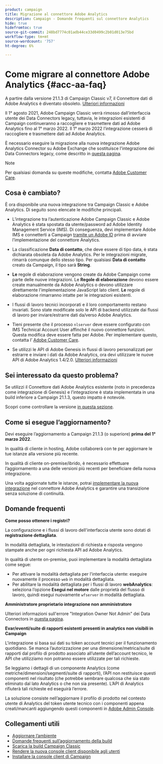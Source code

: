 ```yaml
---
product: campaign
title: Migrazione al connettore Adobe Analytics
description: Campaign - Domande frequenti sul connettore Analytics
hide: true
hidefromtoc: true
source-git-commit: 248bd7774c01adb44ce33d0499c2b01d013e75bd
workflow-type: tm+mt
source-wordcount: '757'
ht-degree: 6%

---
```


# Come migrare al connettore Adobe Analytics {#acc-aa-faq}

A partire dalla versione 21.1.3 di Campaign Classic v7, il Connettore dati di Adobe Analytics è diventato obsoleto. [Ulteriori informazioni](https://experienceleague.adobe.com/docs/analytics/import/dataconnectors/data-connectors-eol.html)

Il 1° agosto 2021, Adobe Campaign Classic verrà rimosso dall’interfaccia utente dei Data Connectors legacy, tuttavia, le integrazioni esistenti di Campaign continueranno a raccogliere e trasmettere dati ad Adobe Analytics fino al 1° marzo 2022. Il 1° marzo 2022 l’integrazione cesserà di raccogliere e trasmettere dati ad Adobe Analytics.

È necessario eseguire la migrazione alla nuova integrazione Adobe Analytics Connector su Adobe Exchange che sostituisce l&#39;integrazione dei Data Connectors legacy, come descritto in [questa pagina](../platform/using/adobe-analytics-connector.md).


>[!NOTE]
>
>Per qualsiasi domanda su queste modifiche, contatta [Adobe Customer Care](https://helpx.adobe.com/it/enterprise/admin-guide.html/enterprise/using/support-for-experience-cloud.ug.html).


## Cosa è cambiato?

È ora disponibile una nuova integrazione tra Campaign Classic e Adobe Analytics. Di seguito sono elencate le modifiche principali.

* L’integrazione tra l’autenticazione Adobe Campaign Classic e Adobe Analytics è stata spostata da utente/password ad Adobe Identity Management Service (IMS). Di conseguenza, devi implementare Adobe IMS e connetterti a Campaign [tramite un Adobe ID](../integrations/using/about-adobe-id.md) prima di avviare l’implementazione del connettore Analytics.

* La classificazione **Data di contatto**, che deve essere di tipo data, è stata dichiarata obsoleta da Adobe Analytics. Per le integrazioni migrate, rimarrà comunque dello stesso tipo. Per qualsiasi **Data di contatto** creato da Campaign, il tipo sarà **String**.

* **Le** regole di elaborazione vengono create da Adobe Campaign come parte delle nuove integrazioni. Le **Regole di elaborazione** devono essere create manualmente da Adobe Analytics o devono utilizzare direttamente l&#39;implementazione JavaScript lato client. **Le** regole di elaborazione rimarranno intatte per le integrazioni esistenti.

* I flussi di lavoro tecnici incorporati e il loro comportamento restano invariati. Sono state modificate solo le API di backend utilizzate dai flussi di lavoro per inviare/estrarre dati da/verso Adobe Analytics.

* Tieni presente che il processo `nlserver` deve essere configurato con IMS Technical Account User affinché il nuovo connettore funzioni. Questa modifica deve essere fatta per Adobe. Per implementare questo, contatta l’ [Adobe Customer Care](https://helpx.adobe.com/enterprise/admin-guide.html/enterprise/using/support-for-experience-cloud.ug.html).

* Se utilizzi le API di Adobe Genesis in flussi di lavoro personalizzati per estrarre e inviare i dati da Adobe Analytics, ora devi utilizzare le nuove API di Adobe Analytics 1.4/2.0. [Ulteriori informazioni](https://adobeexchangeec.zendesk.com/hc/en-us/articles/360047148832-Replacements-for-Data-Connector-API-calls)

## Sei interessato da questo problema?

Se utilizzi il Connettore dati Adobe Analytics esistente (noto in precedenza come integrazione di Genesis) e l’integrazione è stata implementata in una build inferiore a Campaign 21.1.3, questo impatto è notevole.

Scopri come controllare la versione [in questa sezione](../platform/using/launching-adobe-campaign.md#getting-your-campaign-version).

## Come si esegue l’aggiornamento?

Devi eseguire l’aggiornamento a Campaign 21.1.3 (o superiore) **prima del 1° marzo 2022**.

In qualità di cliente in hosting, Adobe collaborerà con te per aggiornare le tue istanze alla versione più recente.

In qualità di cliente on-premise/ibrido, è necessario effettuare l’aggiornamento a una delle versioni più recenti per beneficiare della nuova integrazione.

Una volta aggiornate tutte le istanze, potrai [implementare la nuova integrazione](../platform/using/adobe-analytics-connector.md) nel connettore Adobe Analytics e garantire una transizione senza soluzione di continuità.


## Domande frequenti

**Come posso ottenere i registri?**

La configurazione e i flussi di lavoro dell&#39;interfaccia utente sono dotati di **registrazione dettagliata**.

In modalità dettagliata, le intestazioni di richiesta e risposta vengono stampate anche per ogni richiesta API ad Adobe Analytics.

In qualità di utente on-premise, puoi implementare la modalità dettagliata come segue:

* Per attivare la modalità dettagliata per l&#39;interfaccia utente: eseguire nuovamente il processo `web` in modalità dettagliata.
* Per abilitare la modalità dettagliata per i flussi di lavoro **webAnalytics**: seleziona l’opzione **Esegui nel motore** dalle proprietà del flusso di lavoro, quindi esegui nuovamente `wfserver` in modalità dettagliata.

**Amministratore proprietario integrazione non amministratore**

Ulteriori informazioni sull&#39;errore &quot;Integration Owner Not Admin&quot; dei Data Connectors in [questa pagina](https://adobeexchangeec.zendesk.com/hc/en-us/articles/360035167932-Adobe-Analytics-Data-Connectors-Integration-Owner-Not-Admin-Error).

**Evar/eventi/suite di rapporti esistenti presenti in analytics non visibili in Campaign**

L&#39;integrazione si basa sui dati su token account tecnici per il funzionamento quotidiano. Se manca l’autorizzazione per una dimensione/metrica/suite di rapporti dal profilo di prodotto associato all’utente dell’account tecnico, le API che utilizziamo non potranno essere utilizzate per tali richieste.

Se leggiamo i dettagli di un componente Analytics (come metriche/dimensioni/segmenti/suite di rapporti), l’API non restituisce questi componenti nel risultato (che potrebbe sembrare qualcosa che sia stato eliminato dal lato Analytics o che non sia presente). L’API di Analytics rifiuterà tali richieste ed eseguirà l’errore.

La soluzione consiste nell’aggiornare il profilo di prodotto nel contesto utente di Analytics del token utente tecnico con i componenti appena creati/mancanti aggiungendo questi componenti in [Adobe Admin Console](https://adminconsole.adobe.com/).

## Collegamenti utili

* [Aggiornare l’ambiente](../production/using/build-upgrade.md)
* [Domande frequenti sull’aggiornamento della build](../platform/using/faq-build-upgrade.md)
* [Scarica la build Campaign Classic](https://experience.adobe.com/#/downloads/content/software-distribution/en/campaign.html)
* [Rendere la nuova console client disponibile agli utenti](../installation/using/client-console-availability-for-windows.md)
* [Installare la console client di Campaign](../installation/using/installing-the-client-console.md)
